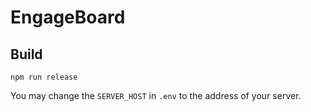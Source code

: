 # EngageBoard

## Build

```
npm run release
```

You may change the `SERVER_HOST` in `.env` to the address of your server.
